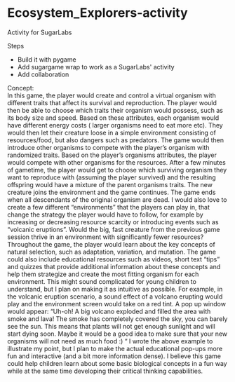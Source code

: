# Ecosystem_Explorers-activity
Activity for SugarLabs

Steps
- Build it with pygame
- Add sugargame wrap to work as a SugarLabs' activity
- Add collaboration





Concept:<br>
In this game, the player would create and control a virtual organism with different traits that
affect its survival and reproduction. The player would then be able to choose which traits their
organism would possess, such as its body size and speed. Based on these attributes, each
organism would have different energy costs ( larger organisms need to eat more etc). They would
then let their creature loose in a simple environment consisting of resources/food, but also
dangers such as predators. The game would then introduce other organisms to compete with the
player’s organism with randomized traits. Based on the player’s organisms attributes, the player
would compete with other organisms for the resources. After a few minutes of gametime, the
player would get to choose which surviving organism they want to reproduce with (assuming the
player survived) and the resulting offspring would have a mixture of the parent organisms traits.
The new creature joins the environment and the game continues. The game ends when all
descendants of the original organism are dead.
I would also love to create a few different “environments” that the players can play in, that
change the strategy the player would have to follow, for example by increasing or decreasing
resource scarcity or introducing events such as “volcanic eruptions”. Would the big, fast creature
from the previous game session thrive in an environment with significantly fewer resources?
Throughout the game, the player would learn about the key concepts of natural selection, such as
adaptation, variation, and mutation. The game could also include educational resources such as
videos, short text “tips” and quizzes that provide additional information about these concepts and
help them strategize and create the most fitting organism for each environment.
This might sound complicated for young children to understand, but I plan on making it as
intuitive as possible. For example, in the volcanic eruption scenario, a sound effect of a volcano
erupting would play and the environment screen would take on a red tint. A pop up window
would appear:
“Uh-oh! A big volcano exploded and filled the area with smoke and lava! The smoke has
completely covered the sky, you can barely see the sun. This means that plants will not get
enough sunlight and will start dying soon. Maybe it would be a good idea to make sure that your
new organisms will not need as much food :) “
I wrote the above example to illustrate my point, but I plan to make the actual educational
pop-ups more fun and interactive (and a bit more information dense).
I believe this game could help children learn about some basic biological concepts in a fun way
while at the same time developing their critical thinking capabilities.

